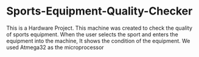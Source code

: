 # Sports-Equipment-Quality-Checker
This is a Hardware Project. This machine was created to check the quality of sports equipment. When the user selects the sport and enters the equipment into the machine, It shows the condition of the equipment. We used Atmega32 as the microprocessor
